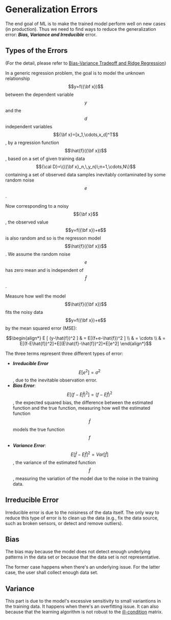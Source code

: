 <script id="MathJax-script" async src="https://cdn.jsdelivr.net/npm/mathjax@3/es5/tex-mml-chtml.js"></script>

# Generalization Errors

The end goal of ML is to make the trained model
perform well on new cases (in production).
Thus we need to find ways to reduce the generalization
error: ***Bias, Variance and Irreducible*** error.

## Types of the Errors

(For the detail, please refer to
[Bias-Variance Tradeoff and Ridge Regression][Bias-Variance Tradeoff])

In a generic regression problem, the goal is to
model the unknown relationship $$y=f({\bf x})$$
between the dependent variable $$y$$ and the $$d$$
independent variables $${\bf x}=[x_1,\cdots,x_d]^T$$,
by a regression function $$\hat{f}({\bf x})$$,
based on a set of given training data $${\cal D}=\{({\bf x}_n,\,y_n)\;n=1,\cdots,N\}$$
containing a set of observed data samples inevitably
contaminated by some random noise $$e$$.

Now corresponding to a noisy $${\bf x}$$, the observed value
$$y=f({\bf x})+e$$ is also random and so is the
regresson model $$\hat{f}({\bf x})$$.
We assume the random noise $$e$$ has zero mean
and is independent of $$\hat{f}$$.

Measure how well the model $$\hat{f}({\bf x})$$ fits
the noisy data $$y=f({\bf x})+e$$ by the mean squared error (MSE):

$$\begin{align*} E [ (y-\hat{f})^2 ]
& = E[(f+e-\hat{f})^2 ] \\
& = \cdots \\
& = E[(f-E\hat{f})^2]+E[(E\hat{f}-\hat{f})^2]+E[e^2]
\end{align*}$$

The three terms represent three different types of error:

* ***Irreducible Error*** $$E[e^2]=\sigma^2$$, due to
  the inevitable observation error.
* ***Bias Error***: $$E[(f-E\hat{f})^2]=(f-E\hat{f})^2$$,
  the expected squared bias, the difference between
  the estimated function and the true function, measuring
  how well the estimated function $$\hat{f}$$ models
  the true function $$f$$
* ***Variance Error***: $$E[\hat{f}-E\hat{f}]^2=Var[\hat{f}]$$,
  the variance of the estimated function $$\hat{f}$$,
  measuring the variation of the model
  due to the noise in the training data.

## Irreducible Error

Irreducible error is due to the noisiness of
the data itself. The only way to reduce this
type of error is to clean up the data (e.g.,
fix the data source, such as broken sensors,
or detect and remove outliers).

## Bias

The bias may because the model does not
detect enough underlying patterns in the
data set or because that the
data set is not representative.

The former case happens when there's
an underlying issue. For the latter case, the user
shall collect enough data set.

## Variance

This part is due to the model's excessive
sensitivity to small variantions in the
training data. It happens when there's
an overfitting issue. It can also because
that the learning algorithm is not
robust to the [ill-condition][condition number] matrix.

[Bias-Variance Tradeoff]: http://fourier.eng.hmc.edu/e176/lectures/ch7/node11.html
[condition number]: https://en.wikipedia.org/wiki/Condition_number#Matrices
